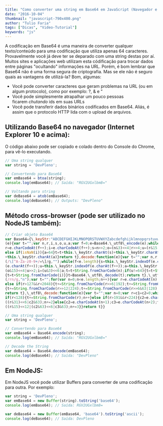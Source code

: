 ```yaml
---
title: "Como converter uma string em Base64 em JavaScript (Navegador e NodeJS)"
date: "2016-10-04"
thumbnail: "javascript-790x400.png"
author: "Tulio Faria"
tags: ["Dicas", "Video-Tutorial"]
keywords: "js"
---
```



A codificação em Base64 é uma maneira de converter qualquer texto/conteúdo para uma codificação que utiliza apenas 64 caracteres. Provavelmente você já deve ter se deparado com uma string destas por aí. Muitos sites e aplicações web utilizam esta códificação para trocar dados entre páginas "ocultando" informações na URL. Porém, é bom lembrar que Base64 não é uma forma segura de criptografia. Mas se ele não é seguro quais as vantagens de utilizá-la? Bom, algumas:

*   Você pode converter caracteres que geram problemas na URL (ou em algum protocolo), como por exemplo: ?, & e "
*   Você pode simplesmente atrapalhar um pouco pessoas ficarem _chutando_ ids em suas URLs
*   Você pode transferir dados binários codificados em Base64. Aliás, é assim que o protocolo HTTP lida com o upload de arquivos.

## Utilizando Base64 no navegador (Internet Explorer 10 e acima):

O código abaixo pode ser copiado e colado dentro do Console do Chrome, para vê-lo executando.

```js {numberLines: true}
// Uma string qualquer
var string = 'DevPleno';

// Convertendo para Base64
var emBase64 = btoa(string);
console.log(emBase64); // Saída: "RGV2UGxlbm8="

// Voltando para string
var deBase64 = atob(emBase64);
console.log(deBase64); // Outputs: "DevPleno"
```

## Método cross-browser (pode ser utilizado no NodeJS também):

```jsx {numberLines: true}
// Criar objeto Base64
var Base64={\_keyStr:"ABCDEFGHIJKLMNOPQRSTUVWXYZabcdefghijklmnopqrstuvwxyz0123456789+/=",encode:function
(e){var t="";var n,r,i,s,o,u,a;var f=0;e=Base64.\_utf8\_encode(e);while(f<e.length){n=e.charCodeAt(f++);
r=e.charCodeAt(f++);i=e.charCodeAt(f++);s=n>>2;o=(n&3)<<4|r>>4;u=(r&15)<<2|i>>6;a=i&63;if(isNaN(r)){u=a=64}
else if(isNaN(i)){a=64}t=t+this.\_keyStr.charAt(s)+this.\_keyStr.charAt(o)+this.\_keyStr.charAt(u)
+this.\_keyStr.charAt(a)}return t},decode:function(e){var t="";var n,r,i;var s,o,u,a;var f=0;e=e.replace
(/\[^A-Za-z0-9+/=\]/g,"");while(f<e.length){s=this.\_keyStr.indexOf(e.charAt(f++));o=this.\_keyStr.indexOf
(e.charAt(f++));u=this.\_keyStr.indexOf(e.charAt(f++));a=this.\_keyStr.indexOf(e.charAt(f++));n=s<<2|o>>4;r=
(o&15)<<4|u>>2;i=(u&3)<<6|a;t=t+String.fromCharCode(n);if(u!=64){t=t+String.fromCharCode(r)}if(a!=64)
{t=t+String.fromCharCode(i)}}t=Base64.\_utf8\_decode(t);return t},\_utf8\_encode:function(e){e=e.replace
(/rn/g,"n");var t="";for(var n=0;n<e.length;n++){var r=e.charCodeAt(n);if(r<128){t+=String.fromCharCode(r)}
else if(r>127&&r<2048){t+=String.fromCharCode(r>>6|192);t+=String.fromCharCode(r&63|128)}else
{t+=String.fromCharCode(r>>12|224);t+=String.fromCharCode(r>>6&63|128);t+=String.fromCharCode(r&63|128)}}
return t},\_utf8\_decode:function(e){var t="";var n=0;var r=c1=c2=0;while(n<e.length){r=e.charCodeAt(n);
if(r<128){t+=String.fromCharCode(r);n++}else if(r>191&&r<224){c2=e.charCodeAt(n+1);t+=String.fromCharCode
((r&31)<<6|c2&63);n+=2}else{c2=e.charCodeAt(n+1);c3=e.charCodeAt(n+2);t+=String.fromCharCode
((r&15)<<12|(c2&63)<<6|c3&63);n+=3}}return t}}

// Uma string qualquer
var string = 'DevPleno';

// Convertendo para Base64
var emBase64 = Base64.encode(string);
console.log(emBase64); // Saída: "RGV2UGxlbm8="

// Decode the String
var deBase64 = Base64.decode(emBase64);
console.log(deBase64); // Saída: "DevPleno"
```
## Em NodeJS:

Em NodeJS você pode utilizar Buffers para converter de uma codificação para outra. Por exemplo:

```js {numberLines: true}
var string = 'DevPleno';
var emBase64 = new Buffer(string).toString('base64');
console.log(emBase64); // Saída: RGV2UGxlbm8=

var deBase64 = new Buffer(emBase64, 'base64').toString('ascii');
console.log(deBase64); // Saída: DevPleno
```